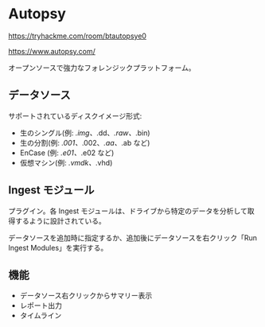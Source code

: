 # Autopsy

https://tryhackme.com/room/btautopsye0

https://www.autopsy.com/

オープンソースで強力なフォレンジックプラットフォーム。

## データソース

サポートされているディスクイメージ形式:

- 生のシングル(例: _.img、_.dd、_.raw、_.bin)
- 生の分割(例: _.001、_.002、_.aa、_.ab など)
- EnCase (例: _.e01、_.e02 など)
- 仮想マシン(例: _.vmdk、_.vhd)

## Ingest モジュール

プラグイン。各 Ingest モジュールは、ドライブから特定のデータを分析して取得するように設計されている。

データソースを追加時に指定するか、追加後にデータソースを右クリック「Run Ingest Modules」を実行する。

## 機能

- データソース右クリックからサマリー表示
- レポート出力
- タイムライン
